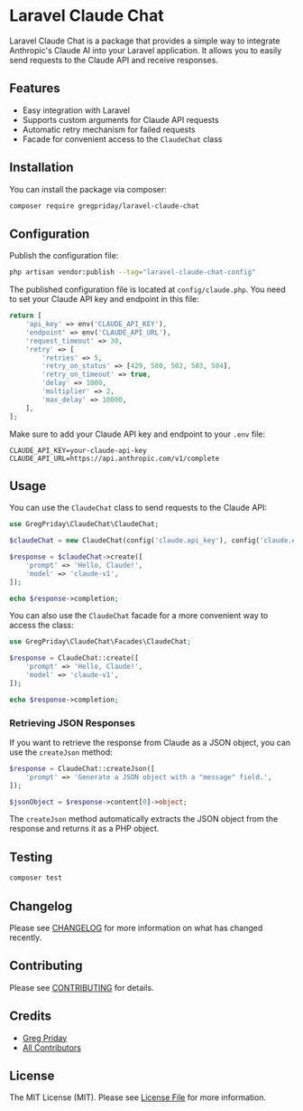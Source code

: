 # Laravel Claude Chat

Laravel Claude Chat is a package that provides a simple way to integrate Anthropic's Claude AI into your Laravel application. It allows you to easily send requests to the Claude API and receive responses.

## Features

- Easy integration with Laravel
- Supports custom arguments for Claude API requests
- Automatic retry mechanism for failed requests
- Facade for convenient access to the `ClaudeChat` class

## Installation

You can install the package via composer:

```bash
composer require gregpriday/laravel-claude-chat
```

## Configuration

Publish the configuration file:

```bash
php artisan vendor:publish --tag="laravel-claude-chat-config"
```

The published configuration file is located at `config/claude.php`. You need to set your Claude API key and endpoint in this file:

```php
return [
    'api_key' => env('CLAUDE_API_KEY'),
    'endpoint' => env('CLAUDE_API_URL'),
    'request_timeout' => 30,
    'retry' => [
        'retries' => 5,
        'retry_on_status' => [429, 500, 502, 503, 504],
        'retry_on_timeout' => true,
        'delay' => 1000,
        'multiplier' => 2,
        'max_delay' => 10000,
    ],
];
```

Make sure to add your Claude API key and endpoint to your `.env` file:

```
CLAUDE_API_KEY=your-claude-api-key
CLAUDE_API_URL=https://api.anthropic.com/v1/complete
```

## Usage

You can use the `ClaudeChat` class to send requests to the Claude API:

```php
use GregPriday\ClaudeChat\ClaudeChat;

$claudeChat = new ClaudeChat(config('claude.api_key'), config('claude.endpoint'));

$response = $claudeChat->create([
    'prompt' => 'Hello, Claude!',
    'model' => 'claude-v1',
]);

echo $response->completion;
```

You can also use the `ClaudeChat` facade for a more convenient way to access the class:

```php
use GregPriday\ClaudeChat\Facades\ClaudeChat;

$response = ClaudeChat::create([
    'prompt' => 'Hello, Claude!',
    'model' => 'claude-v1',
]);

echo $response->completion;
```

### Retrieving JSON Responses

If you want to retrieve the response from Claude as a JSON object, you can use the `createJson` method:

```php
$response = ClaudeChat::createJson([
    'prompt' => 'Generate a JSON object with a "message" field.',
]);

$jsonObject = $response->content[0]->object;
```

The `createJson` method automatically extracts the JSON object from the response and returns it as a PHP object.

## Testing

```bash
composer test
```

## Changelog

Please see [CHANGELOG](CHANGELOG.md) for more information on what has changed recently.

## Contributing

Please see [CONTRIBUTING](CONTRIBUTING.md) for details.

## Credits

- [Greg Priday](https://github.com/gregpriday)
- [All Contributors](../../contributors)

## License

The MIT License (MIT). Please see [License File](LICENSE.md) for more information.
